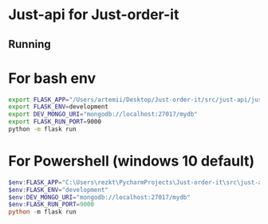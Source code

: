 # Just-api for Just-order-it

## Running
# For bash env
``` bash
export FLASK_APP="/Users/artemii/Desktop/Just-order-it/src/just-api/just_api:create_app('development')"
export FLASK_ENV=development
export DEV_MONGO_URI="mongodb://localhost:27017/mydb"
export FLASK_RUN_PORT=9000
python -m flask run
```

# For Powershell (windows 10 default)

``` powershell
$env:FLASK_APP="C:\Users\rezkt\PycharmProjects\Just-order-it\src\just-api\just_api:create_app('development')"
$env:FLASK_ENV="development"
$env:DEV_MONGO_URI="mongodb://localhost:27017/mydb"
$env:FLASK_RUN_PORT=9000
python -m flask run
```
